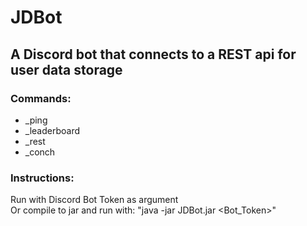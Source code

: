 # JDBot
## A Discord bot that connects to a REST api for user data storage
### Commands:
* _ping
* _leaderboard
* _rest
* _conch

### Instructions:
Run with Discord Bot Token as argument  
Or compile to jar and run with:
"java -jar JDBot.jar <Bot_Token>"

